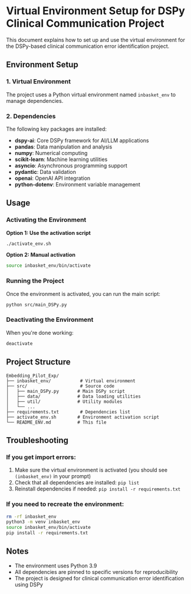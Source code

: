 # Virtual Environment Setup for DSPy Clinical Communication Project

This document explains how to set up and use the virtual environment for the DSPy-based clinical communication error identification project.

## Environment Setup

### 1. Virtual Environment
The project uses a Python virtual environment named `inbasket_env` to manage dependencies.

### 2. Dependencies
The following key packages are installed:
- **dspy-ai**: Core DSPy framework for AI/LLM applications
- **pandas**: Data manipulation and analysis
- **numpy**: Numerical computing
- **scikit-learn**: Machine learning utilities
- **asyncio**: Asynchronous programming support
- **pydantic**: Data validation
- **openai**: OpenAI API integration
- **python-dotenv**: Environment variable management

## Usage

### Activating the Environment

**Option 1: Use the activation script**
```bash
./activate_env.sh
```

**Option 2: Manual activation**
```bash
source inbasket_env/bin/activate
```

### Running the Project

Once the environment is activated, you can run the main script:
```bash
python src/main_DSPy.py
```

### Deactivating the Environment

When you're done working:
```bash
deactivate
```

## Project Structure

```
Embedding_Pilot_Exp/
├── inbasket_env/           # Virtual environment
├── src/                    # Source code
│   ├── main_DSPy.py       # Main DSPy script
│   ├── data/              # Data loading utilities
│   ├── util/              # Utility modules
│   └── ...
├── requirements.txt        # Dependencies list
├── activate_env.sh        # Environment activation script
└── README_ENV.md          # This file
```

## Troubleshooting

### If you get import errors:
1. Make sure the virtual environment is activated (you should see `(inbasket_env)` in your prompt)
2. Check that all dependencies are installed: `pip list`
3. Reinstall dependencies if needed: `pip install -r requirements.txt`

### If you need to recreate the environment:
```bash
rm -rf inbasket_env
python3 -m venv inbasket_env
source inbasket_env/bin/activate
pip install -r requirements.txt
```

## Notes

- The environment uses Python 3.9
- All dependencies are pinned to specific versions for reproducibility
- The project is designed for clinical communication error identification using DSPy

